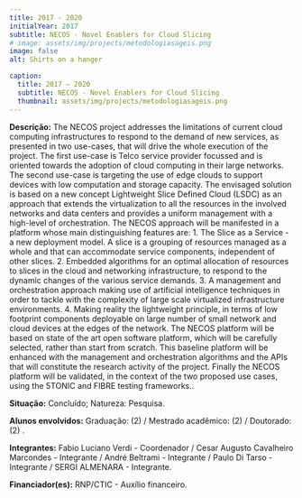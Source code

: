 ```yaml
---
title: 2017 - 2020
initialYear: 2017
subtitle: NECOS - Novel Enablers for Cloud Slicing
# image: assets/img/projects/metodologiasageis.png
image: false
alt: Shirts on a hanger

caption:
  title: 2017 – 2020
  subtitle: NECOS - Novel Enablers for Cloud Slicing
  thumbnail: assets/img/projects/metodologiasageis.png
---
```

<p class="text-justify my-2">
<strong>Descrição:</strong>  The NECOS project addresses the limitations of current cloud computing infrastructures to respond to the demand of new services, as presented in two use-cases, that will drive the whole execution of the project. The first use-case is Telco service provider focussed and is oriented towards the adoption of cloud computing in their large networks. The second use-case is targeting the use of edge clouds to support devices with low computation and storage capacity. The envisaged solution is based on a new concept Lightweight Slice Defined Cloud (LSDC) as an approach that extends the virtualization to all the resources in the involved networks and data centers and provides a uniform management with a high-level of orchestration. The NECOS approach will be manifested in a platform whose main distinguishing features are: 1. The Slice as a Service - a new deployment model. A slice is a grouping of resources managed as a whole and that can accommodate service components, independent of other slices. 2. Embedded algorithms for an optimal allocation of resources to slices in the cloud and networking infrastructure, to respond to the dynamic changes of the various service demands. 3. A management and orchestration approach making use of artificial intelligence techniques in order to tackle with the complexity of large scale virtualized infrastructure environments. 4. Making reality the lightweight principle, in terms of low footprint components deployable on large number of small network and cloud devices at the edges of the network. The NECOS platform will be based on state of the art open software platform, which will be carefully selected, rather than start from scratch. This baseline platform will be enhanced with the management and orchestration algorithms and the APIs that will constitute the research activity of the project. Finally the NECOS platform will be validated, in the context of the two proposed use cases, using the 5TONIC and FIBRE testing frameworks..
</p>
<p class = "text-justify my-2">
<strong>Situação:</strong> Concluído; Natureza: Pesquisa.
</p>
<p class = "text-justify my-2">
  <strong>Alunos envolvidos:</strong> Graduação: (2) / Mestrado acadêmico: (2) / Doutorado: (2) . 
</p>
<p class = "text-justify my-2">
<strong>Integrantes:</strong>  Fabio Luciano Verdi - Coordenador / Cesar Augusto Cavalheiro Marcondes - Integrante / André Beltrami - Integrante / Paulo Di Tarso - Integrante / SERGI ALMENARA - Integrante.
</p>
<p class = "text-justify my-2">
<strong>Financiador(es):</strong> RNP/CTIC - Auxílio financeiro.
</p>